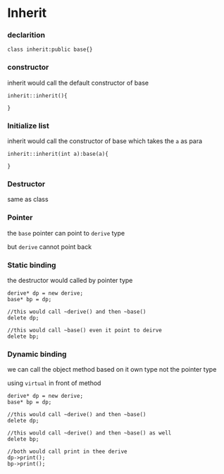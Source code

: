# Inherit

### declarition
```
class inherit:public base{}
```

### constructor

inherit would call the default constructor of base

```
inherit::inherit(){
 
}
```

### Initialize list

inherit would call the constructor of base which takes the `a` as para

```
inherit::inherit(int a):base(a){
  
}
```

### Destructor

same as class

### Pointer

the `base` pointer can point to `derive` type

but `derive` cannot point back

### Static binding

the destructor would called by pointer type

```
derive* dp = new derive;
base* bp = dp;

//this would call ~derive() and then ~base()
delete dp;

//this would call ~base() even it point to deirve
delete bp;
```

### Dynamic binding

we can call the object method based on it own type not the pointer type

using `virtual` in front of method

```
derive* dp = new derive;
base* bp = dp;

//this would call ~derive() and then ~base()
delete dp;

//this would call ~derive() and then ~base() as well
delete bp;

//both would call print in thee derive
dp->print();
bp->print();
```







